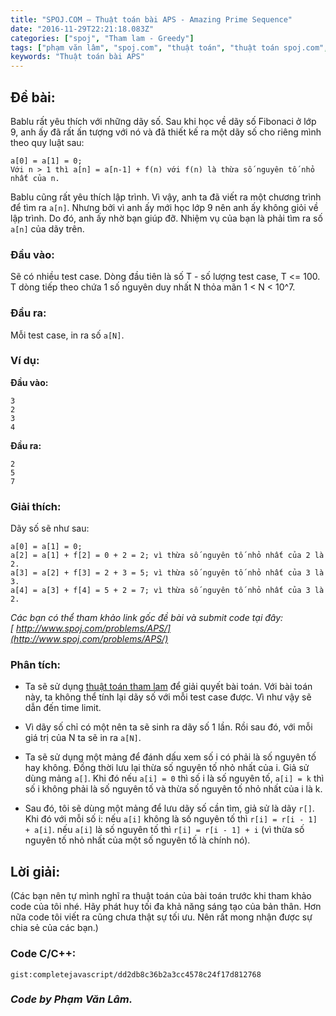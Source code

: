 ```yaml
---
title: "SPOJ.COM – Thuật toán bài APS - Amazing Prime Sequence"
date: "2016-11-29T22:21:18.083Z"
categories: ["spoj", "Tham lam - Greedy"]
tags: ["phạm văn lâm", "spoj.com", "thuật toán", "thuật toán spoj.com", "tham lam greedy"]
keywords: "Thuật toán bài APS"
---
```


## Đề bài:

Bablu rất yêu thích với những dãy số. Sau khi học về dãy số Fibonaci ở lớp 9, anh ấy đã rất ấn tượng với nó và đã thiết kế ra một dãy số cho riêng mình theo quy luật sau: 

```
a[0] = a[1] = 0; 
Với n > 1 thì a[n] = a[n-1] + f(n) với f(n) là thừa số nguyên tố nhỏ nhất của n. 
```

Bablu cũng rất yêu thích lập trình. Vì vậy, anh ta đã viết ra một chương trình để tìm ra ```a[n]```. Nhưng bởi vì anh ấy mới học lớp 9 nên anh ấy không giỏi về lập trình. Do đó, anh ấy nhờ bạn giúp đỡ. Nhiệm vụ của bạn là phải tìm ra số ```a[n]``` của dãy trên.

### Đầu vào:

Sẽ có nhiều test case. Dòng đầu tiên là số T - số lượng test case, T <= 100\. T dòng tiếp theo chứa 1 số nguyên duy nhất N thỏa mãn 1 < N < 10^7.

### Đầu ra:

Mỗi test case, in ra số ```a[N]```.

### Ví dụ:

**Đầu vào:**

```
3
2
3
4
```

**Đầu ra:**

```
2
5
7
```

### Giải thích:
  
Dãy số sẽ như sau: 

```  
a[0] = a[1] = 0; 
a[2] = a[1] + f[2] = 0 + 2 = 2; vì thừa số nguyên tố nhỏ nhất của 2 là 2. 
a[3] = a[2] + f[3] = 2 + 3 = 5; vì thừa số nguyên tố nhỏ nhất của 3 là 3. 
a[4] = a[3] + f[4] = 5 + 2 = 7; vì thừa số nguyên tố nhỏ nhất của 3 là 2. 
```

_Các bạn có thể tham khảo link gốc đề bài và submit code tại đây:[ http://www.spoj.com/problems/APS/](http://www.spoj.com/problems/APS/)_

### Phân tích:

  * Ta sẽ sử dụng [thuật toán tham lam](/category/tham-lam-greedy/) để giải quyết bài toán. Với bài toán này, ta không thể tính lại dãy số với mỗi test case được. Vì như vậy sẽ dẫn đến time limit.
  
  * Vì dãy số chỉ có một nên ta sẽ sinh ra dãy số 1 lần. Rồi sau đó, với mỗi giá trị của N ta sẽ in ra ```a[N]```.
  
  * Ta sẽ sử dụng một mảng để đánh dấu xem số i có phải là số nguyên tố hay không. Đồng thời lưu lại thừa số nguyên tố nhỏ nhất của i. Giả sử dùng mảng ```a[]```. Khi đó nếu ```a[i] = 0``` thì số i là số nguyên tố, ```a[i] = k``` thì số i không phải là số nguyên tố và thừa số nguyên tố nhỏ nhất của i là k.
  
  * Sau đó, tôi sẽ dùng một mảng để lưu dãy số cần tìm, giả sử là dãy ```r[]```. Khi đó với mỗi số i: nếu ```a[i]``` không là số nguyên tố thì ```r[i] = r[i - 1] + a[i]```. nếu ```a[i]``` là số nguyên tố thì ```r[i] = r[i - 1] + i``` (vì thừa số nguyên tố nhỏ nhất của một số nguyên tố là chính nó).

## Lời giải:

(Các bạn nên tự mình nghĩ ra thuật toán của bài toán trước khi tham khảo code của tôi nhé. Hãy phát huy tối đa khả năng sáng tạo của bản thân. Hơn nữa code tôi viết ra cũng chưa thật sự tối ưu. Nên rất mong nhận được sự chia sẻ của các bạn.)

### Code C/C++:

`gist:completejavascript/dd2db8c36b2a3cc4578c24f17d812768`

### _Code by Phạm Văn Lâm._